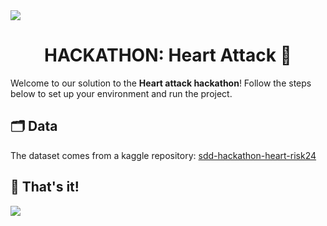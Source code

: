 <img src="https://user-images.githubusercontent.com/73097560/115834477-dbab4500-a447-11eb-908a-139a6edaec5c.gif">


<h1 align='center'> HACKATHON: Heart Attack 💓 </h1>

Welcome to our solution to the **Heart attack hackathon**! Follow the steps below to set up your environment and run the project. 

## 🗂️ Data

The dataset comes from a kaggle repository: [sdd-hackathon-heart-risk24](https://www.kaggle.com/competitions/sdd-hackathon-heart-risk24/data)

## 🎉 That's it!


<img src="https://user-images.githubusercontent.com/73097560/115834477-dbab4500-a447-11eb-908a-139a6edaec5c.gif">